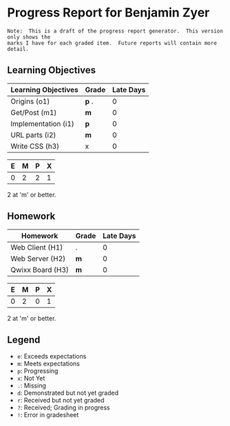 # Progress Report for Benjamin Zyer
    Note:  This is a draft of the progress report generator.  This version only shows the
    marks I have for each graded item.  Future reports will contain more detail.
## Learning Objectives
|Learning Objectives|Grade|Late Days|
|------|-------|-------|
|Origins (o1)|**p** .|0|
|Get/Post (m1)|**m**|0|
|Implementation (i1)|**p**|0|
|URL parts (i2)|**m**|0|
|Write CSS (h3)|x|0|

|E|M|P|X|
|------|-------|-------|-------|
|0|2|2|1|

2 at 'm' or better.
## Homework
|Homework|Grade|Late Days|
|------|-------|-------|
|Web Client (H1)|.|0|
|Web Server (H2)|**m**|0|
|Qwixx Board (H3)|**m**|0|

|E|M|P|X|
|------|-------|-------|-------|
|0|2|0|1|

2 at 'm' or better.

## Legend 
* `e`: Exceeds expectations
* `m`: Meets expectations
* `p`: Progressing
* `x`: Not Yet
* `.`: Missing
* `d`: Demonstrated but not yet graded
* `r`: Received but not yet graded
* `?`: Received; Grading in progress
* `!`: Error in gradesheet
